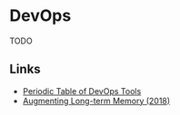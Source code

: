 # DevOps
 TODO
## Links
- [Periodic Table of DevOps Tools](https://xebialabs.com/periodic-table-of-devops-tools/)
- [Augmenting Long-term Memory (2018)](http://augmentingcognition.com/ltm.html)
